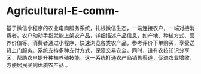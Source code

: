 # Agricultural-E-comm-
基于微信小程序的农业电商服务系统，扎根微信生态，一端连接农户，一端对接消费者。农户动动手指就能上架农产品，详细描述产品信息，如产地、种植方式、营养价值等。消费者通过小程序，快速浏览各类农产品，参考评价下单购买，享受送货上门服务。系统支持多种支付方式，保障交易安全。同时，设有农技知识分享区，帮助农户提升种植养殖技能。这一系统打通农产品销售渠道，促进农业增收，方便居民买到优质农产品 。

